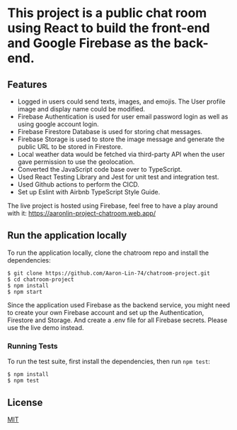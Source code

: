 # This project is a public chat room using React to build the front-end and Google Firebase as the back-end.

## Features
- Logged in users could send texts, images, and emojis. The User profile image and display name could be modified.
- Firebase Authentication is used for user email password login as well as using google account login.
- Firebase Firestore Database is used for storing chat messages.
- Firebase Storage is used to store the image message and generate the public URL to be stored in Firestore.
- Local weather data would be fetched via third-party API when the user gave permission to use the geolocation.
- Converted the JavaScript code base over to TypeScript.
- Used React Testing Library and Jest for unit test and integration test.
- Used Github actions to perform the CICD.
- Set up Eslint with Airbnb TypeScript Style Guide.

The live project is hosted using Firebase, feel free to have a play around with it:
https://aaronlin-project-chatroom.web.app/

## Run the application locally
To run the application locally, clone the chatroom repo and install the dependencies:
```console
$ git clone https://github.com/Aaron-Lin-74/chatroom-project.git
$ cd chatroom-project
$ npm install
$ npm start
```
Since the application used Firebase as the backend service, you might need to create your own Firebase account and set up 
the Authentication, Firestore and Storage. And create a .env file for all Firebase secrets. 
Please use the live demo instead.

### Running Tests

To run the test suite, first install the dependencies, then run `npm test`:

```console
$ npm install
$ npm test
```

## License

  [MIT](LICENSE)
